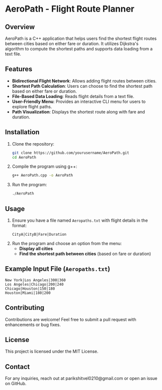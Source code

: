 # AeroPath - Flight Route Planner

## Overview

AeroPath is a C++ application that helps users find the shortest flight routes between cities based on either fare or duration. It utilizes Dijkstra's algorithm to compute the shortest paths and supports data loading from a text file.

## Features

- **Bidirectional Flight Network**: Allows adding flight routes between cities.
- **Shortest Path Calculation**: Users can choose to find the shortest path based on either fare or duration.
- **File-Based Data Loading**: Reads flight details from a text file.
- **User-Friendly Menu**: Provides an interactive CLI menu for users to explore flight paths.
- **Path Visualization**: Displays the shortest route along with fare and duration.

## Installation

1. Clone the repository:
   ```sh
   git clone https://github.com/yourusername/AeroPath.git
   cd AeroPath
   ```
2. Compile the program using g++:
   ```sh
   g++ AeroPath.cpp -o AeroPath
   ```
3. Run the program:
   ```sh
   ./AeroPath
   ```

## Usage

1. Ensure you have a file named `Aeropaths.txt` with flight details in the format:
   ```
   CityA|CityB|Fare|Duration
   ```
2. Run the program and choose an option from the menu:
   - **Display all cities**
   - **Find the shortest path between cities** (based on fare or duration)

## Example Input File (`Aeropaths.txt`)

```
New York|Los Angeles|300|360
Los Angeles|Chicago|200|240
Chicago|Houston|150|180
Houston|Miami|180|200
```

## Contributing

Contributions are welcome! Feel free to submit a pull request with enhancements or bug fixes.

## License

This project is licensed under the MIT License.

## Contact

For any inquiries, reach out at parikshitvel0210\@gmail.com or open an issue on GitHub.

